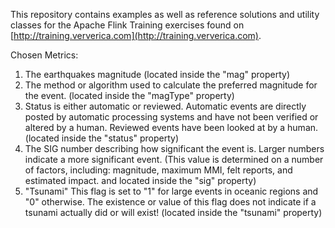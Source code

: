 This repository contains examples as well as reference solutions and utility classes for the Apache Flink Training exercises 
found on [http://training.ververica.com](http://training.ververica.com).

Chosen Metrics:

1. The earthquakes magnitude (located inside the "mag" property)
2. The method or algorithm used to calculate the preferred magnitude for the event. (located inside the "magType" property)
3. Status is either automatic or reviewed. Automatic events are directly posted by automatic processing systems and have not been verified or altered by a human. Reviewed events have been looked at by a human. (located inside the "status" property)
4. The SIG number describing how significant the event is. Larger numbers indicate a more significant event. (This value is determined on a number of factors, including: magnitude, maximum MMI, felt reports, and estimated impact. and located inside the "sig" property)
5. "Tsunami" This flag is set to "1" for large events in oceanic regions and "0" otherwise. The existence or value of this flag does not indicate if a tsunami actually did or will exist! (located inside the "tsunami" property)
